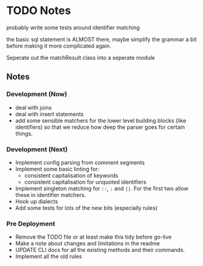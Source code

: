 # TODO Notes


probably write some tests around identifier matching


the basic sql statement is ALMOST there, maybe simplify the grammar a bit before making it more complicated again.


Seperate out the matchResult class into a seperate module

## Notes

### Development (Now)
- deal with joins
- deal with insert statements
- add some sensible matchers for the lower level building blocks (like identifiers)
  so that we reduce how deep the parser goes for certain things.
### Development (Next)
- Implement config parsing from comment segments
- Implement some basic linting for:
  - consistent capitalisation of keywords
  - consistent capitalisation for unquoted identifiers
- Implement singleton matching for `::`, `:` and `||`. For the first two allow these
  in identifier matchers.
- Hook up dialects
- Add some tests for lots of the new bits (especially rules)
### Pre Deployment
- Remove the TODO file or at least make this tidy before go-live
- Make a note about changes and limitations in the readme
- UPDATE CLI docs for all the existing methods and their commands.
- Implement all the old rules
